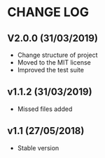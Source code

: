CHANGE LOG
==========

## V2.0.0 (31/03/2019)

* Change structure of project
* Moved to the MIT license
* Improved the test suite


## v1.1.2 (31/03/2019)

* Missed files added


## v1.1 (27/05/2018)

* Stable version